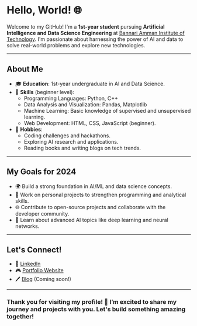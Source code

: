 # Hello, World! 🌐

Welcome to my GitHub! I'm a **1st-year student** pursuing **Artificial Intelligence and Data Science Engineering** at [Bannari Amman Institute of Technology](https://www.bitsathy.ac.in/). I'm passionate about harnessing the power of AI and data to solve real-world problems and explore new technologies.

---

## About Me
- 🎓 **Education**: 1st-year undergraduate in AI and Data Science.
- 🔧 **Skills** (beginner level):
  - Programming Languages: Python, C++
  - Data Analysis and Visualization: Pandas, Matplotlib
  - Machine Learning: Basic knowledge of supervised and unsupervised learning.
  - Web Development: HTML, CSS, JavaScript (beginner).
- 🎨 **Hobbies**:
  - Coding challenges and hackathons.
  - Exploring AI research and applications.
  - Reading books and writing blogs on tech trends.

---

## My Goals for 2024
- 🌍 Build a strong foundation in AI/ML and data science concepts.
- 🔧 Work on personal projects to strengthen programming and analytical skills.
- 🌐 Contribute to open-source projects and collaborate with the developer community.
- 🔬 Learn about advanced AI topics like deep learning and neural networks.

---

## Let's Connect!
- 🔗 [LinkedIn](https://www.linkedin.com/in/gokul-v-92bbb5329)
- 🎮 [Portfolio Website](https://zenuxcreation.framer.website/)
- 🖊️ [Blog](#) (Coming soon!)

---

### Thank you for visiting my profile! 🌟 I’m excited to share my journey and projects with you. Let's build something amazing together!

